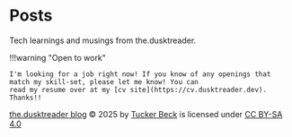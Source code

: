 # Posts

Tech learnings and musings from the.dusktreader.

!!!warning "Open to work"

    I'm looking for a job right now! If you know of any openings that match my skill-set, please let me know! You can
    read my resume over at my [cv site](https://cv.dusktreader.dev). Thanks!!

[the.dusktreader blog](https://blog.dusktreader.dev) © 2025 by [Tucker Beck](https://cv.dusktreader.dev)
is licensed under [CC BY-SA 4.0](https://creativecommons.org/licenses/by-sa/4.0/?ref=chooser-v1)
